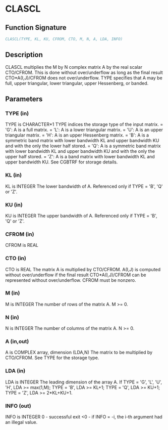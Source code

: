 # CLASCL

## Function Signature

```fortran
CLASCL(TYPE, KL, KU, CFROM, CTO, M, N, A, LDA, INFO)
```

## Description


 CLASCL multiplies the M by N complex matrix A by the real scalar
 CTO/CFROM.  This is done without over/underflow as long as the final
 result CTO*A(I,J)/CFROM does not over/underflow. TYPE specifies that
 A may be full, upper triangular, lower triangular, upper Hessenberg,
 or banded.

## Parameters

### TYPE (in)

TYPE is CHARACTER*1 TYPE indices the storage type of the input matrix. = 'G': A is a full matrix. = 'L': A is a lower triangular matrix. = 'U': A is an upper triangular matrix. = 'H': A is an upper Hessenberg matrix. = 'B': A is a symmetric band matrix with lower bandwidth KL and upper bandwidth KU and with the only the lower half stored. = 'Q': A is a symmetric band matrix with lower bandwidth KL and upper bandwidth KU and with the only the upper half stored. = 'Z': A is a band matrix with lower bandwidth KL and upper bandwidth KU. See CGBTRF for storage details.

### KL (in)

KL is INTEGER The lower bandwidth of A. Referenced only if TYPE = 'B', 'Q' or 'Z'.

### KU (in)

KU is INTEGER The upper bandwidth of A. Referenced only if TYPE = 'B', 'Q' or 'Z'.

### CFROM (in)

CFROM is REAL

### CTO (in)

CTO is REAL The matrix A is multiplied by CTO/CFROM. A(I,J) is computed without over/underflow if the final result CTO*A(I,J)/CFROM can be represented without over/underflow. CFROM must be nonzero.

### M (in)

M is INTEGER The number of rows of the matrix A. M >= 0.

### N (in)

N is INTEGER The number of columns of the matrix A. N >= 0.

### A (in,out)

A is COMPLEX array, dimension (LDA,N) The matrix to be multiplied by CTO/CFROM. See TYPE for the storage type.

### LDA (in)

LDA is INTEGER The leading dimension of the array A. If TYPE = 'G', 'L', 'U', 'H', LDA >= max(1,M); TYPE = 'B', LDA >= KL+1; TYPE = 'Q', LDA >= KU+1; TYPE = 'Z', LDA >= 2*KL+KU+1.

### INFO (out)

INFO is INTEGER 0 - successful exit <0 - if INFO = -i, the i-th argument had an illegal value.

